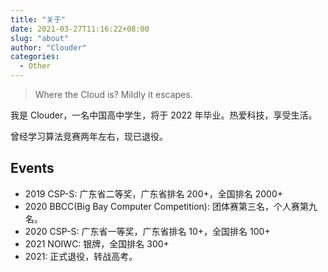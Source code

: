 ```yaml
---
title: "关于"
date: 2021-03-27T11:16:22+08:00
slug: "about"
author: "Clouder"
categories:
  - Other
---
```


> Where the Cloud is? Mildly it escapes.

我是 Clouder，一名中国高中学生，将于 2022 年毕业。热爱科技，享受生活。

曾经学习算法竞赛两年左右，现已退役。

## Events

- 2019 CSP-S: 广东省二等奖，广东省排名 200+，全国排名 2000+
- 2020 BBCC(Big Bay Computer Competition): 团体赛第三名，个人赛第九名。
- 2020 CSP-S: 广东省一等奖，广东省排名 10+，全国排名 100+
- 2021 NOIWC: 银牌，全国排名 300+
- 2021: 正式退役，转战高考。